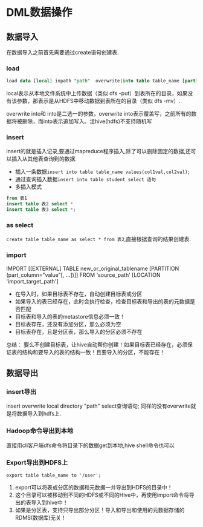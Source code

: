 # DML数据操作

## 数据导入

在数据导入之前首先需要通过create语句创建表.

### **load**

```SQL
load data [local] inpath "path"  overwrite|into table table_name [partition(col="value")];
```

local表示从本地文件系统中上传数据（类似 dfs -put）到表所在的目录，如果没有该参数，那表示是从HDFS中移动数据到表所在的目录（类似 dfs -mv）.

overwrite into和 into是二选一的参数，overwrite into表示覆盖写，之前所有的数据将被删除，而into表示追加写入。注hive(hdfs)不支持随机写

### **insert**

insert的就是插入记录,要通过mapreduce程序插入,除了可以删除固定的数据,还可以插入从其他表查询到的数据.

- 插入一条数据`insert into table table_name values(col1val,col2val)`;
- 通过查询插入数据`insert into table student select 语句`
- 多插入模式

```sql
from 表1
insert table 表2 select *
insert table 表3 select *;
```

### as select

`create table table_name as select * from 表2`,直接根据查询的结果创建表.

### import

 IMPORT [[EXTERNAL] TABLE new_or_original_tablename [PARTITION (part_column="value"[, ...])]]
  FROM 'source_path'
  [LOCATION 'import_target_path']

- 在导入时，如果目标表不存在，自动创建目标表或分区
- 如果导入的表已经存在，此时会执行检查，检查目标表和导出的表的元数据是否匹配
- 目标表和导入的表的metastore信息必须一致！
- 目标表存在，还没有添加分区，那么必须为空
- 目标表存在，且是分区表，那么导入的分区必须不存在

总结： 要么不创建目标表，让hive自动帮你创建！如果目标表已经存在，必须保证表的结构和要导入的表的结构一致！且要导入的分区，不能存在！

## 数据导出

### insert导出

insert overwrite local directory "path" select查询语句;
同样的没有overwrite就是将数据导入到hdfs上.

### Hadoop命令导出到本地

直接用cli客户端dfs命令将目录下的数据get到本地,hive shell命令也可以

### Export导出到HDFS上

`export table table_name to '/user';`

1. export可以将表或分区的数据和元数据一并导出到HDFS的目录中！
1. 这个目录可以被移动到不同的HDFS或不同的Hive中，再使用import命令将导出的表导入到hive中！
1. 如果是分区表，支持只导出部分分区！导入和导出和使用的元数据存储的RDMS(数据库)无关！
